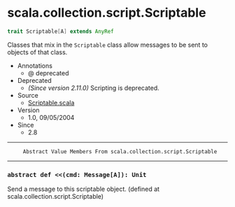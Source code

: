 
#                      scala.collection.script.Scriptable                      #

```scala
trait Scriptable[A] extends AnyRef
```

Classes that mix in the `Scriptable` class allow messages to be sent to objects
of that class.

* Annotations
  * @ deprecated
* Deprecated
  * _(Since version 2.11.0)_ Scripting is deprecated.
* Source
  * [Scriptable.scala](https://github.com/scala/scala/tree/6d09a1ba5f/src/library/scala/collection/script/Scriptable.scala#L1)
* Version
  * 1.0, 09/05/2004
* Since
  * 2.8


--------------------------------------------------------------------------------
         Abstract Value Members From scala.collection.script.Scriptable
--------------------------------------------------------------------------------


### `abstract def <<(cmd: Message[A]): Unit`                                 ###

Send a message to this scriptable object.
(defined at scala.collection.script.Scriptable)

